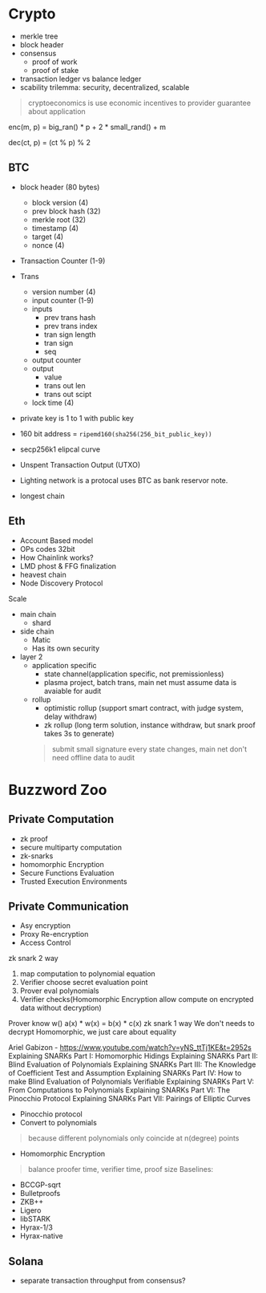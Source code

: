 # Crypto
- merkle tree
- block header
- consensus
  - proof of work
  - proof of stake
- transaction ledger vs balance ledger
- scability trilemma: security, decentralized, scalable
  
> cryptoeconomics is use economic incentives to provider guarantee about application

enc(m, p) = big_ran() * p + 2 * small_rand() + m

dec(ct, p) = (ct % p) % 2


## BTC
- block header (80 bytes)
  - block version (4)
  - prev block hash (32)
  - merkle root (32)
  - timestamp (4)
  - target (4)
  - nonce (4)
- Transaction Counter (1-9)
- Trans
  - version number (4)
  - input counter (1-9)
  - inputs
    - prev trans hash
    - prev trans index
    - tran sign length
    - tran sign
    - seq
  - output counter
  - output
    - value
    - trans out len
    - trans out scipt
  - lock time (4)

- private key is 1 to 1 with public key
- 160 bit address = `ripemd160(sha256(256_bit_public_key))`
- secp256k1 elipcal curve

- Unspent Transaction Output (UTXO)
- Lighting network is a protocal uses BTC as bank reservor note.
- longest chain


## Eth
- Account Based model
- OPs codes 32bit
- How Chainlink works?
- LMD phost & FFG finalization
- heavest chain
- Node Discovery Protocol

Scale
  - main chain
    - shard
  - side chain
    - Matic
    - Has its own security
  - layer 2
    - application specific
      - state channel(application specific, not premissionless)
      - plasma project, batch trans, main net must assume data is avaiable for audit
    - rollup
      - optimistic rollup (support smart contract, with judge system, delay withdraw)
      - zk rollup (long term solution, instance withdraw, but snark proof takes 3s to generate)
      > submit small signature every state changes, main net don't need offline data to audit

# Buzzword Zoo
## Private Computation
- zk proof
- secure multiparty computation
- zk-snarks
- homomorphic Encryption
- Secure Functions Evaluation
- Trusted Execution Environments

## Private Communication
- Asy encryption
- Proxy Re-encryption
- Access Control


zk snark 2 way
1. map computation to polynomial equation
2. Verifier choose secret evaluation point
3. Prover eval polynomials
4. Verifier checks(Homomorphic Encryption allow compute on encrypted data without decryption)


Prover know w()
a(x) * w(x) = b(x) * c(x)
zk snark 1 way
We don't needs to decrypt Homomorphic, we just care about equality

Ariel Gabizon - https://www.youtube.com/watch?v=yNS_ttTj1KE&t=2952s
Explaining SNARKs Part I: Homomorphic Hidings
Explaining SNARKs Part II: Blind Evaluation of Polynomials
Explaining SNARKs Part III: The Knowledge of Coefficient Test and Assumption
Explaining SNARKs Part IV: How to make Blind Evaluation of Polynomials Verifiable
Explaining SNARKs Part V: From Computations to Polynomials
Explaining SNARKs Part VI: The Pinocchio Protocol
Explaining SNARKs Part VII: Pairings of Elliptic Curves

  - Pinocchio protocol
  - Convert to polynomials
  > because different polynomials only coincide at n(degree) points
  - Homomorphic Encryption
> balance proofer time, verifier time, proof size
Baselines:
  - BCCGP-sqrt
  - Bulletproofs
  - ZKB++
  - Ligero
  - libSTARK
  - Hyrax-1/3
  - Hyrax-native


## Solana
- separate transaction throughput from consensus?
